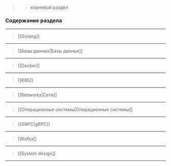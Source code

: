 >> корневой раздел

### Содержание раздела
----------
> [[Golang]]
-------
> [[Базы данных|Базы данных]]
------
> [[Docker]]
------
> [[K8S]]
------
> [[Networks|Сети]]
------
> [[Операционные системы|Операционные системы]]
-----
> [[GRPC|gRPC]]
-----
> [[Kafka]]
-------------
> [[System design]]
------
